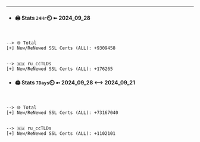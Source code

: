 

---
- #### 🖨️ **Stats** `24Hr`⏲️ ➼ 2024_09_28
```console


--> 🌐 Total
[+] New/ReNewed SSL Certs (ALL): +9309458


--> 🇷🇺 ru_ccTLDs
[+] New/ReNewed SSL Certs (ALL): +176265

```

- #### 🖨️ **Stats** `7Days`⏲️ ➼ 2024_09_28 <--> 2024_09_21
```console


--> 🌐 Total
[+] New/ReNewed SSL Certs (ALL): +73167040


--> 🇷🇺 ru_ccTLDs
[+] New/ReNewed SSL Certs (ALL): +1102101

```

